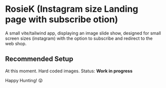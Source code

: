 # RosieK (Instagram size Landing page with subscribe otion)

A small vite/tailwind app, displaying an image slide show, designed for small screen sizes (instagram) with the option to subscribe and redirect to the web shop.


## Recommended Setup

At this moment.  Hard coded images. Status: **Work in progress**

Happy Hunting!  😜